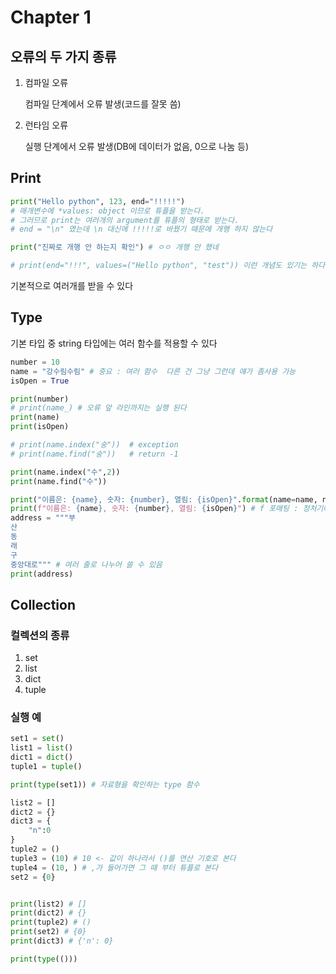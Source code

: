 # Chapter 1

## 오류의 두 가지 종류
1. 컴파일 오류

    컴파일 단계에서 오류 발생(코드를 잘못 씀)

2. 런타임 오류

    실행 단계에서 오류 발생(DB에 데이터가 없음, 0으로 나눔 등)

## Print
```python
print("Hello python", 123, end="!!!!!")
# 매개변수에 *values: object 이므로 튜플을 받는다.
# 그러므로 print는 여러개의 argument를 튜플의 형태로 받는다.
# end = "\n" 였는데 \n 대신에 !!!!!로 바꿨기 때문에 개행 하지 않는다

print("진짜로 개행 안 하는지 확인") # ㅇㅇ 개행 안 했네

# print(end="!!!", values=("Hello python", "test")) 이런 개념도 있기는 하다
```

기본적으로 여러개를 받을 수 있다

## Type

기본 타입 중 string 타입에는 여러 함수를 적용할 수 있다
```python
number = 10
name = "강수림수림" # 중요 : 여러 함수  다른 건 그냥 그런데 얘가 좀사용 가능
isOpen = True

print(number)
# print(name_) # 오류 앞 라인까지는 실행 된다
print(name)
print(isOpen)

# print(name.index("숭"))  # exception
# print(name.find("숭"))   # return -1

print(name.index("수",2))
print(name.find("수"))

print("이름은: {name}, 숫자: {number}, 열림: {isOpen}".format(name=name, number=number, isOpen=isOpen))
print(f"이름은: {name}, 숫자: {number}, 열림: {isOpen}") # f 포매팅 : 정처기에 나온 적 있음, 여기서는 변수를 넣었지만 함수 등도 사용 가능
address = """부
산
동
래
구
중앙대로""" # 여러 줄로 나누어 쓸 수 있음
print(address)
```

## Collection

### 컬렉션의 종류

1. set
2. list
3. dict
4. tuple

### 실행 예
```python
set1 = set()
list1 = list()
dict1 = dict()
tuple1 = tuple()

print(type(set1)) # 자료형을 확인하는 type 함수

list2 = []
dict2 = {}
dict3 = {
    "n":0
}
tuple2 = ()
tuple3 = (10) # 10 <- 값이 하나라서 ()를 연산 기호로 본다
tuple4 = (10, ) # ,가 들어가면 그 때 부터 튜플로 본다
set2 = {0}


print(list2) # []
print(dict2) # {}
print(tuple2) # ()
print(set2) # {0}
print(dict3) # {'n': 0}

print(type(()))
```